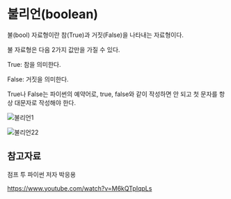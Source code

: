 불리언(boolean)
===

불(bool) 자료형이란 참(True)과 거짓(False)을 나타내는 자료형이다. 

불 자료형은 다음 2가지 값만을 가질 수 있다.

True: 참을 의미한다.

False: 거짓을 의미한다.

True나 False는 파이썬의 예약어로, true, false와 같이 작성하면 안 되고 첫 문자를 항상 대문자로 작성해야 한다.


![불리언1](https://github.com/user-attachments/assets/7aa76b7c-aaf4-4666-99a9-26beb63cfdf8)

![불리언22](https://github.com/user-attachments/assets/5196400f-08d1-4739-ad53-96823120b2cf)



참고자료
--

점프 투 파이썬 저자 박응용

https://www.youtube.com/watch?v=M6kQTpIqpLs
